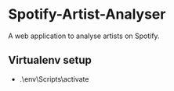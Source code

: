 # Spotify-Artist-Analyser
A web application to analyse artists on Spotify.

## Virtualenv setup
- .\env\Scripts\activate
